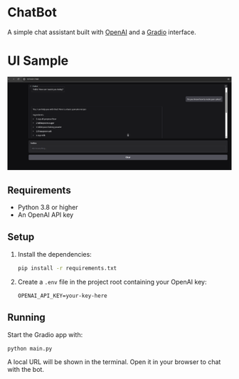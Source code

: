 # ChatBot

A simple chat assistant built with [OpenAI](https://openai.com/) and a [Gradio](https://gradio.app/) interface.


# UI Sample 
![alt text](image.png)

## Requirements

- Python 3.8 or higher
- An OpenAI API key

## Setup

1. Install the dependencies:
   ```bash
   pip install -r requirements.txt
   ```
2. Create a `.env` file in the project root containing your OpenAI key:
   ```
   OPENAI_API_KEY=your-key-here
   ```

## Running

Start the Gradio app with:

```bash
python main.py
```

A local URL will be shown in the terminal. Open it in your browser to chat with the bot.

